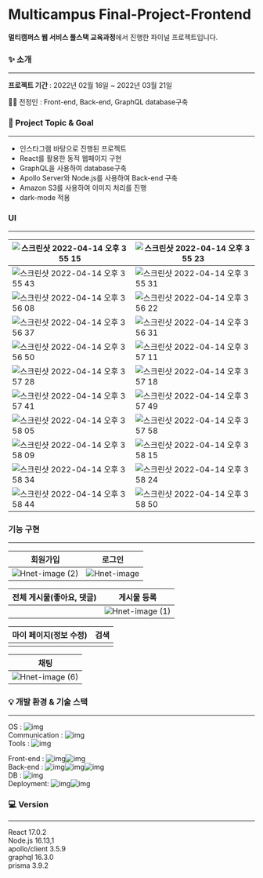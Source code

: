 # Multicampus Final-Project-Frontend

**멀티캠퍼스 웹 서비스 풀스택 교육과정**에서 진행한 파이널 프로젝트입니다.


### ✨ 소개

---

**프로젝트 기간** : 2022년 02월 16일 ~ 2022년 03월 21일

👩‍💻 전정인 : Front-end, Back-end, GraphQL database구축





### 🎯 Project Topic & Goal

---

- 인스타그램 바탕으로 진행된 프로젝트
- React를 활용한 동적 웹페이지 구현
- GraphQL을 사용하여 database구축
- Apollo Server와 Node.js를 사용하여  Back-end 구축
- Amazon S3를 사용하여 이미지 처리를 진행
- dark-mode 적용





### UI

---

|![스크린샷 2022-04-14 오후 3 55 15](https://user-images.githubusercontent.com/96180427/163336467-6c23a5a9-a3b4-4f45-9ace-fdea70755828.png)|![스크린샷 2022-04-14 오후 3 55 23](https://user-images.githubusercontent.com/96180427/163336699-70fe1d3c-e30e-4d76-8d81-5616cc9bc280.png)|
| ------------------------------------------------------------ | ------------------------------------------------------------ |
|![스크린샷 2022-04-14 오후 3 55 43](https://user-images.githubusercontent.com/96180427/163336986-2a303c4a-7552-4051-99a5-23c3ff010c67.png)|![스크린샷 2022-04-14 오후 3 55 31](https://user-images.githubusercontent.com/96180427/163336995-50264b0a-fdd1-4e21-915b-bcfd01ccbec7.png)|
|![스크린샷 2022-04-14 오후 3 56 08](https://user-images.githubusercontent.com/96180427/163337265-4b6bb20c-a78b-4be5-b4c7-6a4c655ef4ea.png)|![스크린샷 2022-04-14 오후 3 56 22](https://user-images.githubusercontent.com/96180427/163337284-3b8bd800-0d57-4d51-85ff-4bed32a11b9b.png)|
|![스크린샷 2022-04-14 오후 3 56 37](https://user-images.githubusercontent.com/96180427/163337348-4132d454-bb44-4d9c-b878-67f6f0900f4b.png)|![스크린샷 2022-04-14 오후 3 56 31](https://user-images.githubusercontent.com/96180427/163337368-5bec99a5-bc16-4c57-9ab0-21092890e865.png)|
|![스크린샷 2022-04-14 오후 3 56 50](https://user-images.githubusercontent.com/96180427/163337407-38615084-2614-487f-aeeb-9a635a0d01ca.png)|![스크린샷 2022-04-14 오후 3 57 11](https://user-images.githubusercontent.com/96180427/163337420-f1a9977a-8a78-4014-bc9b-cc296664aba6.png)|
|![스크린샷 2022-04-14 오후 3 57 28](https://user-images.githubusercontent.com/96180427/163337452-6358ed02-ec58-498a-bdcb-5a0994dfa556.png)|![스크린샷 2022-04-14 오후 3 57 18](https://user-images.githubusercontent.com/96180427/163337463-6ddb5847-e1e4-4b91-a18a-3540ab308d1f.png)|
|![스크린샷 2022-04-14 오후 3 57 41](https://user-images.githubusercontent.com/96180427/163337499-506d6032-89ee-45d4-b260-81438178b85d.png)|![스크린샷 2022-04-14 오후 3 57 49](https://user-images.githubusercontent.com/96180427/163337518-d18719eb-dd1e-4501-ab90-5b8c22883298.png)|
|![스크린샷 2022-04-14 오후 3 58 05](https://user-images.githubusercontent.com/96180427/163337605-805a747a-572e-47af-a27c-fb783e030e67.png)|![스크린샷 2022-04-14 오후 3 57 58](https://user-images.githubusercontent.com/96180427/163337666-1c591e09-158e-4852-aaff-5542c91169ef.png)|
|![스크린샷 2022-04-14 오후 3 58 09](https://user-images.githubusercontent.com/96180427/163337724-6789bfbf-ff6d-4663-b5df-e7f15527a4b6.png)|![스크린샷 2022-04-14 오후 3 58 15](https://user-images.githubusercontent.com/96180427/163337742-0c544982-83f5-4bb9-9946-553505d06e9a.png)|
|![스크린샷 2022-04-14 오후 3 58 34](https://user-images.githubusercontent.com/96180427/163337798-6b02cc2c-dad9-4209-924e-562fd0095294.png)|![스크린샷 2022-04-14 오후 3 58 24](https://user-images.githubusercontent.com/96180427/163337836-a190446b-3597-4ae6-a622-1cbff83a9e7e.png)|
|![스크린샷 2022-04-14 오후 3 58 44](https://user-images.githubusercontent.com/96180427/163337892-b0615063-b6e0-4691-b00a-632af316f491.png)|![스크린샷 2022-04-14 오후 3 58 50](https://user-images.githubusercontent.com/96180427/163337920-06a72251-e21a-4243-ba49-1b11d8f0b036.png)|





### 기능 구현

----

| 회원가입                                                     | 로그인                                                       |
| ------------------------------------------------------------ | ------------------------------------------------------------ |
|![Hnet-image (2)](https://user-images.githubusercontent.com/96180427/163338016-b5205c7d-a1d9-432e-8d81-e7a8510ecaa1.gif)| ![Hnet-image](https://user-images.githubusercontent.com/96180427/163338326-9924e6e0-f1d3-42cc-b73f-a99c268b76d8.gif) |

| 전체 게시물(좋아요, 댓글)                                    | 게시물 등록                                                  |
| ------------------------------------------------------------ | ------------------------------------------------------------ |
| | ![Hnet-image (1)](https://user-images.githubusercontent.com/96180427/163338649-f4d24ff0-8dea-4b09-be16-b406a6598a65.gif)|

| 마이 페이지(정보 수정)                                       | 검색                                                         |
| ------------------------------------------------------------ | ------------------------------------------------------------ |
| | |

| 채팅                                                         |
| ------------------------------------------------------------ |
|![Hnet-image (6)](https://user-images.githubusercontent.com/96180427/163339949-1969573b-1277-4a9c-803a-69c18c3af5e6.gif) |




### 💡 개발 환경 & 기술 스택

---

OS : ![img](https://img.shields.io/badge/macOS-fefefe?style=flat&logo=macOS&logoColor=3776AB)  
Communication : ![img](https://img.shields.io/badge/Zoom-fefefe?style=flat&logo=Zoom&logoColor=2D8CFF)  
Tools : ![img](https://img.shields.io/badge/Visual%20Studio%20Code-fefefe?style=flat&logo=Visual%20Studio%20Code&logoColor=007ACC)  

Front-end : ![img](https://img.shields.io/badge/React-fefefe?style=flat&logo=React&logoColor=61DAFB)![img](https://img.shields.io/badge/JavaScript-fefefe?style=flat&logo=JavaScript&logoColor=F7DF1E)  
Back-end : ![img](https://img.shields.io/badge/Node.js-fefefe?style=flat&logo=Node.js&logoColor=339933)![img](https://img.shields.io/badge/Apollo-fefefe?style=flat&logo=Apollo%20GraphQL&logoColor=311C87)![img](https://img.shields.io/badge/Prisma-fefefe?style=flat&logo=Prisma&logoColor=2D3748)  
DB : ![img](https://img.shields.io/badge/GraphQL-fefefe?style=flat&logo=GraphQL&logoColor=E10098)  
Deployment: ![img](https://img.shields.io/badge/Amazon%20AWS-fefefe?style=flat&logo=Amazon%20AWS&logoColor=232F3E)![img](https://img.shields.io/badge/Amazon%20S3-fefefe?style=flat&logo=Amazon%20S3&logoColor=569A31)




### 💻 Version

---

React 17.0.2  
Node.js 16.13,1  
apollo/client 3.5.9  
graphql 16.3.0  
prisma 3.9.2
